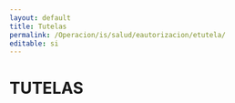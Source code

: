 ```yaml
---
layout: default
title: Tutelas
permalink: /Operacion/is/salud/eautorizacion/etutela/
editable: si
---
```


# TUTELAS
